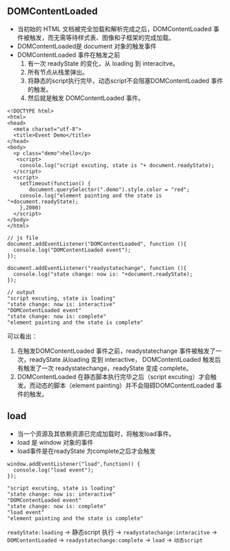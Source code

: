 ## DOMContentLoaded
 - 当初始的 HTML 文档被完全加载和解析完成之后，DOMContentLoaded 事件被触发，而无需等待样式表、图像和子框架的完成加载。  
 - DOMContentLoaded是 document 对象的触发事件
 - DOMContentLoaded 事件在触发之前
   1. 有一次 readyState 的变化，从 loading 到 interacitve。
   2. 所有节点从栈里弹出。
   3. 将静态的script执行完毕，动态script不会阻塞DOMContentLoaded 事件的触发。
   4. 然后就是触发 DOMContentLoaded 事件。
```
<!DOCTYPE html>
<html>
<head>
  <meta charset="utf-8">
  <title>Event Demo</title>
</head>
<body>
  <p class="demo">hello</p>
   <script>
    console.log("script excuting, state is "+ document.readyState);
  </script>
  <script>
    setTimeout(function() {
       document.querySelector(".demo").style.color = "red";
    console.log("element painting and the state is "+document.readyState);
    },2000)
  </script>
</body>
</html>
```
```
// js file
document.addEventListener("DOMContentLoaded", function (){
  console.log("DOMContentLoaded event");
});

document.addEventListener("readystatechange", function (){
  console.log("state change: now is: "+document.readyState);
});
```
```
// output
"script excuting, state is loading"
"state change: now is: interactive"
"DOMContentLoaded event"
"state change: now is: complete"
"element painting and the state is complete"
```
可以看出：

1. 在触发DOMContentLoaded 事件之前，readystatechange 事件被触发了一次，readyState 从loading 变到 interactive，
   DOMContentLoaded 触发后有触发了一次 readystatechange，readyState 变成 complete。
2. DOMContentLoaded 在静态脚本执行完毕之后（script excuting）才会触发。而动态的脚本（element painting）并不会阻碍DOMContentLoaded 事件的触发。

## load
- 当一个资源及其依赖资源已完成加载时，将触发load事件。  
- load 是 window 对象的事件
- load事件是在readyState 为complete之后才会触发
```
window.addEventListener("load",function() {
  console.log("load event");
});
```
```
"script excuting, state is loading"
"state change: now is: interactive"
"DOMContentLoaded event"
"state change: now is: complete"
"load event"
"element painting and the state is complete"
```
`readyState:loading` -> 静态script 执行 -> `readystatechange:interacitve` -> `DOMContentLoaded` -> `readystatechange:complete` -> `load` -> `动态script`
